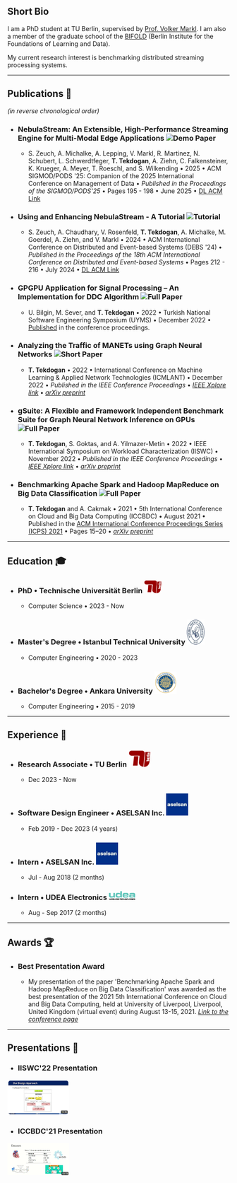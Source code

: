 ## Short Bio
I am a PhD student at TU Berlin, supervised by [Prof. Volker Markl](https://www.tu.berlin/en/dima/about-us/prof-dr-volker-markl).
I am also a member of the graduate school of the [BIFOLD](https://www.bifold.berlin/) (Berlin Institute for the Foundations of Learning and Data).

My current research interest is benchmarking distributed streaming processing systems.

---


## Publications 📜
_(in reverse chronological order)_

- ### NebulaStream: An Extensible, High-Performance Streaming Engine for Multi-Modal Edge Applications ![Demo Paper](https://img.shields.io/badge/Demo%20Paper-brightgreen)
  - S. Zeuch, A. Michalke, A. Lepping, V. Markl, R. Martinez, N. Schubert, L. Schwerdtfeger, **T. Tekdogan**, A. Ziehn, C. Falkensteiner, K. Krueger, A. Meyer, T. Roeschl, and S. Wilkending • 2025 • ACM SIGMOD/PODS '25: Companion of the 2025 International Conference on Management of Data • _Published in the Proceedings of the SIGMOD/PODS'25_ • Pages 195 - 198 • June 2025 • [DL ACM Link](https://dl.acm.org/doi/10.1145/3722212.3725118)

- ### Using and Enhancing NebulaStream - A Tutorial ![Tutorial](https://img.shields.io/badge/Tutorial-lightblue)
  - S. Zeuch, A. Chaudhary, V. Rosenfeld, **T. Tekdogan**, A. Michalke, M. Goerdel, A. Ziehn, and V. Markl • 2024 • ACM International Conference on Distributed and Event-based Systems (DEBS '24) • _Published in the Proceedings of the 18th ACM International Conference on Distributed and Event-based Systems_ • Pages 212 - 216 • July 2024 • [DL ACM Link](https://dl.acm.org/doi/10.1145/3629104.3674126)

- ### GPGPU Application for Signal Processing – An Implementation for DDC Algorithm ![Full Paper](https://img.shields.io/badge/Full%20Paper-yellow)
  - U. Bilgin, M. Sever, and **T. Tekdogan** • 2022 • Turkish National Software Engineering Symposium (UYMS) • December 2022 • [Published](https://ekitap.atauni.edu.tr/index.php/16-ulusal-yazilim-muhendisligi-sempozyumu-bildiri-kitabi/) in the conference proceedings.

- ### Analyzing the Traffic of MANETs using Graph Neural Networks ![Short Paper](https://img.shields.io/badge/Short%20Paper-inactive)
  - **T. Tekdogan** • 2022 • International Conference on Machine Learning & Applied Network Technologies (ICMLANT) • December 2022 • _Published in the IEEE Conference Proceedings_ • [_IEEE Xplore link_](https://ieeexplore.ieee.org/document/9996518) • [_arXiv preprint_](https://arxiv.org/abs/2212.08923)

- ### gSuite: A Flexible and Framework Independent Benchmark Suite for Graph Neural Network Inference on GPUs ![Full Paper](https://img.shields.io/badge/Full%20Paper-yellow)
  - **T. Tekdogan**, S. Goktas, and A. Yilmazer-Metin • 2022 • IEEE International Symposium on Workload Characterization (IISWC) • November 2022 • _Published in the IEEE Conference Proceedings_ • [_IEEE Xplore link_](https://ieeexplore.ieee.org/abstract/document/9975401) • [_arXiv preprint_](https://arxiv.org/abs/2210.11601)

- ### Benchmarking Apache Spark and Hadoop MapReduce on Big Data Classification ![Full Paper](https://img.shields.io/badge/Full%20Paper-yellow)
  - **T. Tekdogan** and A. Cakmak • 2021 • 5th International Conference on Cloud and Big Data Computing (ICCBDC) • August 2021 • Published in the [ACM International Conference Proceedings Series (ICPS) 2021](https://dl.acm.org/doi/fullHtml/10.1145/3481646.3481649) • Pages 15–20 • [_arXiv preprint_](https://arxiv.org/abs/2209.10637)



---

## Education 🎓

- ### PhD • Technische Universität Berlin <img src="./tu.png" width="40">
  - Computer Science • 2023 - Now

- ### Master's Degree • Istanbul Technical University <img src="./itu.jpg" width="40">
  - Computer Engineering • 2020 - 2023

- ### Bachelor's Degree • Ankara University <img src="./au.png" width="50">
  - Computer Engineering • 2015 - 2019

---

## Experience 💼

- ### Research Associate • TU Berlin <img src="./tu.png" width="50">
  - Dec 2023 - Now

- ### Software Design Engineer • ASELSAN Inc.  <img src="./asel.jpg" width="50">
  - Feb 2019 - Dec 2023 (4 years)

- ### Intern • ASELSAN Inc.  <img src="./asel.jpg" width="50">
  - Jul - Aug 2018 (2 months)

- ### Intern • UDEA Electronics  <img src="./udea.png" width="60">
  - Aug - Sep 2017 (2 months)



---

## Awards 🏆

- ### Best Presentation Award
  - My presentation of the paper 'Benchmarking Apache Spark and Hadoop MapReduce on Big Data Classification' was awarded as the best presentation of the 2021 5th International Conference on Cloud and Big Data Computing, held at University of Liverpool, Liverpool, United Kingdom (virtual event) during August 13-15, 2021. [_Link to the conference page_](http://www.iccbdc.org/iccbdc21.html)


---

## Presentations 🎥

- ### IISWC'22 Presentation  
[<img src="./gh1.PNG" width="140">](https://youtu.be/HunX54vqUcc)

- ### ICCBDC'21 Presentation
[<img src="./gh2.PNG" width="140">](https://youtu.be/bikQj8yqIJw)





